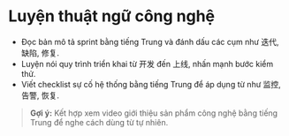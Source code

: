 # Luyện thuật ngữ công nghệ

- Đọc bản mô tả sprint bằng tiếng Trung và đánh dấu các cụm như 迭代, 缺陷, 修复.
- Luyện nói quy trình triển khai từ 开发 đến 上线, nhấn mạnh bước kiểm thử.
- Viết checklist sự cố hệ thống bằng tiếng Trung để áp dụng từ như 监控, 告警, 恢复.

> **Gợi ý:** Kết hợp xem video giới thiệu sản phẩm công nghệ bằng tiếng Trung để nghe cách dùng từ tự nhiên.
